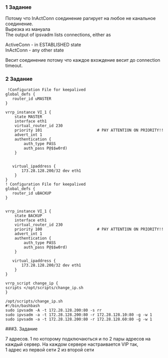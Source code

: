 ### 1 Задание
Потому что InActConn соединение рагирует на любое не канальное соединение.  
Вырезка из мануала  
The output of ipsvadm lists connections, either as

ActiveConn - in ESTABLISHED state  
InActConn - any other state  

Весит соединение потому что каждое вхождение весит до connection timeout. 

### 2 Задание  
```
 !Configuration File for keepalived
global_defs {
   router_id uMASTER
}

vrrp_instance VI_1 {
    state MASTER
    interface eth1
    virtual_router_id 230
    priority 101                        # PAY ATTENTION ON PRIORITY!!
    advert_int 1
    authentication {
        auth_type PASS
        auth_pass P@$$w0rd)
    }


   virtual_ipaddress {
       173.28.128.200/32 dev eth1
    }
}
! Configuration File for keepalived
global_defs {
   router_id uBACKUP
}


vrrp_instance VI_1 {
    state BACKUP
    interface eth1
    virtual_router_id 230
    priority 100                        # PAY ATTENTION ON PRIORITY!!
    advert_int 1
    authentication {
        auth_type PASS
        auth_pass P@$$w0rd)
    }

   virtual_ipaddress {
       173.28.128.200/32 dev eth1
    }
}

vrrp_script change_ip {
scripts </opt/scripts/change_ip.sh
}

/opt/scripts/change_ip.sh  
#!/bin/bashbash  
sudo ipvsadm -A -t 172.28.128.200:80 -s rr  
sudo ipvsadm -a -t 172.28.128.200:80 -r 172.28.128.10:80 -g -w 1  
sudo ipvsadm -a -t 172.28.128.200:80 -r 172.28.128.60:80 -g -w 1  
```
###3. Задание



 7 адресов. 1 по которому подключаються и по 2 пары адресов на каждый сервер. 
 На каждом сервере настраивается VIP так,  
 1 адрес из первой сети 2 из второй сети